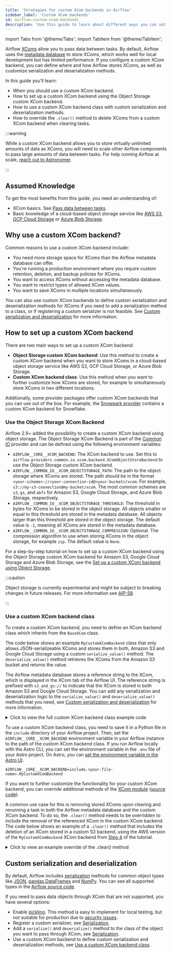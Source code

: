 ```yaml
---
title: 'Strategies for custom XCom backends in Airflow'
sidebar_label: 'Custom XCom backends'
id: airflow-custom-xcom-backends
description: 'Use this guide to learn about different ways you can set up custom XCom backends.'
---
```


import Tabs from '@theme/Tabs';
import TabItem from '@theme/TabItem';

Airflow [XComs](airflow-passing-data-between-tasks.md) allow you to pass data between tasks. By default, Airflow uses the [metadata database](airflow-database.md) to store XComs, which works well for local development but has limited performance. If you configure a custom XCom backend, you can define where and how Airflow stores XComs, as well as customize serialization and deserialization methods.

In this guide you'll learn:

- When you should use a custom XCom backend.
- How to set up a custom XCom backend using the Object Storage custom XCom backend.
- How to use a custom XCom backend class with custom serialization and deserialization methods.
- How to override the `.clear()` method to delete XComs from a custom XCom backend when clearing tasks.

:::warning

While a custom XCom backend allows you to store virtually unlimited amounts of data as XComs, you will need to scale other Airflow components to pass large amounts of data between tasks. For help running Airflow at scale, [reach out to Astronomer](https://www.astronomer.io/try-astro/?referral=docs-content-link&utm_medium=docs&utm_content=learn-xcom-backend-tutorial&utm_source=body).

:::

## Assumed Knowledge

To get the most benefits from this guide, you need an understanding of:

- XCom basics. See [Pass data between tasks](airflow-passing-data-between-tasks.md).
- Basic knowledge of a cloud-based object storage service like [AWS S3](https://aws.amazon.com/s3/), [GCP Cloud Storage](https://cloud.google.com/storage) or [Azure Blob Storage](https://azure.microsoft.com/en-us/products/storage/blobs/).

## Why use a custom XCom backend?

Common reasons to use a custom XCom backend include:

- You need more storage space for XComs than the Airflow metadata database can offer.
- You're running a production environment where you require custom retention, deletion, and backup policies for XComs.
- You want to access XComs without accessing the metadata database.
- You want to restrict types of allowed XCom values.
- You want to save XComs in multiple locations simultaneously.

You can also use custom XCom backends to define custom serialization and deserialization methods for XComs if you need to add a serialization method to a class, or if registering a custom serializer is not feasible. See [Custom serialization and deserialization](#custom-serialization-and-deserialization) for more information.

## How to set up a custom XCom backend

There are two main ways to set up a custom XCom backend:

- **Object Storage custom XCom backend**: Use this method to create a custom XCom backend when you want to store XComs in a cloud-based object storage service like AWS S3, GCP Cloud Storage, or Azure Blob Storage.
- **Custom XCom backend class**: Use this method when you want to further customize how XComs are stored, for example to simultaneously store XComs in two different locations.

Additionally, some provider packages offer custom XCom backends that you can use out of the box. For example, the [Snowpark provider](airflow-snowpark.md) contains a custom XCom backend for Snowflake.

### Use the Object Storage XCom Backend

Airflow 2.9+ added the possibility to create a custom XCom backend using object storage. The Object Storage XCom Backend is part of the [Common IO](https://registry.astronomer.io/providers/apache-airflow-providers-common-io/versions/latest) provider and can be defined using the following environment variables:

- `AIRFLOW__CORE__XCOM_BACKEND`: The XCom backend to use. Set this to `airflow.providers.common.io.xcom.backend.XComObjectStoreBackend` to use the Object Storage custom XCom backend.
- `AIRFLOW__COMMON_IO__XCOM_OBJECTSTORAGE_PATH`: The path to the object storage where XComs are stored. The path should be in the format `<your-scheme>://<your-connection-id@<your-bucket>/xcom`. For example, `s3://my-s3-connection@my-bucket/xcom`. The most common schemes are `s3`, `gs`, and `abfs` for Amazon S3, Google Cloud Storage, and Azure Blob Storage, respectively.
- `AIRFLOW__COMMON_IO__XCOM_OBJECTSTORAGE_THRESHOLD`: The threshold in bytes for XComs to be stored in the object storage. All objects smaller or equal to this threshold are stored in the metadata database. All objects larger than this threshold are stored in the object storage. The default value is `-1`, meaning all XComs are stored in the metadata database.
- `AIRFLOW__COMMON_IO__XCOM_OBJECTSTORAGE_COMPRESSION`: Optional. The compression algorithm to use when storing XComs in the object storage, for example `zip`. The default value is `None`.

For a step-by-step tutorial on how to set up a custom XCom backend using the Object Storage custom XCom backend for Amazon S3, Google Cloud Storage and Azure Blob Storage, see the [Set up a custom XCom backend using Object Storage](custom-xcom-backends-tutorial.md).

:::caution

Object storage is currently experimental and might be subject to breaking changes in future releases. For more information see [AIP-58](https://cwiki.apache.org/confluence/pages/viewpage.action?pageId=263430565).

:::

### Use a custom XCom backend class

To create a custom XCom backend, you need to define an XCom backend class which inherits from the `BaseXCom` class.

The code below shows an example `MyCustomXComBackend` class that only allows JSON-serializeable XComs and stores them in both, Amazon S3 and Google Cloud Storage using a custom `serialize_value()` method. The `deserialize_value()` method retrieves the XComs from the Amazon S3 bucket and returns the value.

The Airflow metadata database stores a reference string to the XCom, which is displayed in the XCom tab of the Airflow UI. The reference string is prefixed with `s3_and_gs://` to indicate that the XCom is stored in both Amazon S3 and Google Cloud Storage. You can add any serialization and deserialization logic to the `serialize_value()` and `deserialize_value()` methods that you need, see [Custom serialization and deserialization](#custom-serialization-and-deserialization) for more information.

<details>
<summary>Click to view the full custom XCom backend class example code</summary>
<div>

```python
from airflow.models.xcom import BaseXCom
from airflow.providers.amazon.aws.hooks.s3 import S3Hook
from airflow.providers.google.cloud.hooks.gcs import GCSHook
import json
import uuid
import os

class MyCustomXComBackend(BaseXCom):
    # the prefix is optional and used to make it easier to recognize
    # which reference strings in the Airflow metadata database
    # refer to an XCom that has been stored in remote storage
    PREFIX = "s3_and_gs://"
    S3_BUCKET_NAME = "s3-xcom-backend-example"
    GS_BUCKET_NAME = "gcs-xcom-backend-example"

    @staticmethod
    def serialize_value(
        value,
        key=None,
        task_id=None,
        dag_id=None,
        run_id=None,
        map_index=None,
        **kwargs,
    ):

        # make sure the value is JSON-serializable
        try:
            serialized_value = json.dumps(value)
        except TypeError as e:
            raise ValueError(f"XCom value is not JSON-serializable!: {e}")

        # instantiate a context with the value as a temporary JSON file
        with tempfile.NamedTemporaryFile(mode="w+", delete=False) as tmp_file:
            tmp_file.write(serialized_value)
            tmp_file.flush()
            tmp_file_name = tmp_file.name

            # the connection to AWS is created by using the S3 hook
            hook = S3Hook(aws_conn_id="my_aws_conn_id")
            # make sure the file_id is unique, either by using combinations of
            # the task_id, run_id and map_index parameters or by using a uuid
            filename = "data_" + str(uuid.uuid4()) + ".json"
            # define the full S3 key where the file should be stored
            key = f"{dag_id}/{run_id}/{task_id}/{map_index}/{key}_{filename}"

            # load the local JSON file into the S3 bucket
            hook.load_file(
                filename=tmp_file_name,
                key=key,
                bucket_name=MyCustomXComBackend.S3_BUCKET_NAME,
                replace=True,
            )

            # the connection to GCS is created by using the GCS hook
            hook = GCSHook(gcp_conn_id="my_gcs_conn_id")

            if hook.exists(MyCustomXComBackend.GS_BUCKET_NAME, key):
                print(
                    f"File {key} already exists in the bucket {MyCustomXComBackend.GS_BUCKET_NAME}."
                )
            else:
                # load the local JSON file into the GCS bucket
                hook.upload(
                    filename=tmp_file_name,
                    object_name=key,
                    bucket_name=MyCustomXComBackend.GS_BUCKET_NAME,
                )

        # define the string that will be saved to the Airflow metadata
        # database to refer to this XCom
        reference_string = MyCustomXComBackend.PREFIX + key

        # use JSON serialization to write the reference string to the
        # Airflow metadata database (like a regular XCom)
        return BaseXCom.serialize_value(value=reference_string)

    @staticmethod
    def deserialize_value(result):
        import logging

        reference_string = BaseXCom.deserialize_value(result=result)y
        hook = S3Hook(aws_conn_id="my_aws_conn")
        key = reference_string.replace(MyCustomXComBackend.PREFIX, "")

        # Use a temporary directory to download the file
        with tempfile.TemporaryDirectory() as tmp_dir:
            local_file_path = hook.download_file(
                key=key,
                bucket_name=MyCustomXComBackend.S3_BUCKET_NAME,
                local_path=tmp_dir,
            )

            # ensure the file is not empty and log its size
            file_size = os.path.getsize(local_file_path)
            logging.info(f"Downloaded file size: {file_size} bytes.")
            if file_size == 0:
                raise ValueError(
                    f"The downloaded file is empty. Check the content of the S3 object at {key}."
                )

            with open(local_file_path, "r") as file:
                try:
                    output = json.load(file)
                except json.JSONDecodeError as e:
                    logging.error(f"Error decoding JSON from the file: {e}")
                    raise

        return output
```

</div>
</details>

To use a custom XCom backend class, you need to save it in a Python file in the `include` directory of your Airflow project. Then, set the `AIRFLOW__CORE__XCOM_BACKEND` environment variable in your Airflow instance to the path of the custom XCom backend class. If you run Airflow locally with the Astro CLI, you can set the environment variable in the `.env` file of your Astro project. On Astro, you can [set the environment variable in the Astro UI](https://docs.astronomer.io/astro/environment-variables).

```text
AIRFLOW__CORE__XCOM_BACKEND=include.<your-file-name>.MyCustomXComBackend
```

If you want to further customize the functionality for your custom XCom backend, you can override additional methods of the [XCom module](https://airflow.apache.org/docs/apache-airflow/stable/_api/airflow/models/xcom/index.html) ([source code](https://github.com/apache/airflow/blob/main/airflow/models/xcom.py)). 

A common use case for this is removing stored XComs upon clearing and rerunning a task in both the Airflow metadata database and the custom XCom backend. To do so, the `.clear()` method needs to be overridden to include the removal of the referenced XCom in the custom XCom backend. The code below shows an example of a `.clear()` method that includes the deletion of an XCom stored in a custom S3 backend, using the AWS version of the `MyCustomXComBackend` XCom backend from [Step 4](#step-4-define-a-custom-xcom-class-using-json-serialization) of the tutorial.

<details>
<summary>Click to view an example override of the .clear() method</summary>
<div>

This clear method override can be added to the `MyCustomXComBackend` class shown previously to delete the XCom from the S3 bucket when the XCom is cleared from the Airflow metadata database. The deletion does not affect the XCom stored in Google Cloud Storage.

```python
from airflow.utils.session import NEW_SESSION, provide_session

@classmethod
@provide_session
def clear(
    cls,
    execution_date=None,
    dag_id=None,
    task_id=None,
    session=NEW_SESSION,
    *,
    run_id=None,
    map_index=None,
) -> None:

    from airflow.models import DagRun
    from airflow.utils.helpers import exactly_one
    import warnings
    from airflow.exceptions import RemovedInAirflow3Warning

    if dag_id is None:
        raise TypeError("clear() missing required argument: dag_id")
    if task_id is None:
        raise TypeError("clear() missing required argument: task_id")

    if not exactly_one(execution_date is not None, run_id is not None):
        raise ValueError(
            f"Exactly one of run_id or execution_date must be passed. "
            f"Passed execution_date={execution_date}, run_id={run_id}"
        )

    if execution_date is not None:
        message = "Passing 'execution_date' to 'XCom.clear()' is deprecated. Use 'run_id' instead."
        warnings.warn(message, RemovedInAirflow3Warning, stacklevel=3)
        run_id = (
            session.query(DagRun.run_id)
            .filter(
                DagRun.dag_id == dag_id, DagRun.execution_date == execution_date
            )
            .scalar()
        )

    #### Customization start

    # get the reference string from the Airflow metadata database
    query = session.query(cls).filter_by(
        dag_id=dag_id, task_id=task_id, run_id=run_id
    )

    print(query.all())

    if map_index is not None:
        query = query.filter_by(map_index=map_index)

    # iterate through xcoms of this task and delete them from S3
    xcom_entries = query.all()
    for xcom_entry in xcom_entries:
        reference_string = xcom_entry.value
        if reference_string:
            print(reference_string)
            key = reference_string.replace(MyCustomXComBackend.PREFIX, "")
            hook = S3Hook(aws_conn_id="my_aws_conn")
            hook.delete_objects(
                bucket=MyCustomXComBackend.S3_BUCKET_NAME, keys=[key]
            )

    # delete the XCom containing the reference string from metadata database
    query.delete()
```

</div>
</details>

## Custom serialization and deserialization

By default, Airflow includes [serialization](https://airflow.apache.org/docs/apache-airflow/stable/authoring-and-scheduling/serializers.html) methods for common object types like [JSON](https://www.json.org/json-en.html), [pandas DataFrames](https://pandas.pydata.org/docs/reference/api/pandas.DataFrame.html) and [NumPy](https://numpy.org/). You can see all supported types in the [Airflow source code](https://github.com/apache/airflow/tree/main/airflow/serialization/serializers).

If you need to pass data objects through XCom that are not supported, you have several options:

- Enable [pickling](https://airflow.apache.org/docs/apache-airflow/stable/configurations-ref.html#enable-xcom-pickling). This method is easy to implement for local testing, but not suitable for production due to [security issues](https://docs.python.org/3/library/pickle.html). 
- Register a custom serializer, see [Serialization](https://airflow.apache.org/docs/apache-airflow/stable/authoring-and-scheduling/serializers.html).
- Add a `serialize()` and `deserialize()` method to the class of the object you want to pass through XCom, see [Serialization](https://airflow.apache.org/docs/apache-airflow/stable/authoring-and-scheduling/serializers.html).
- Use a custom XCom backend to define custom serialization and deserialization methods, see [Use a custom XCom backend class](#use-a-custom-xcom-backend-class).
